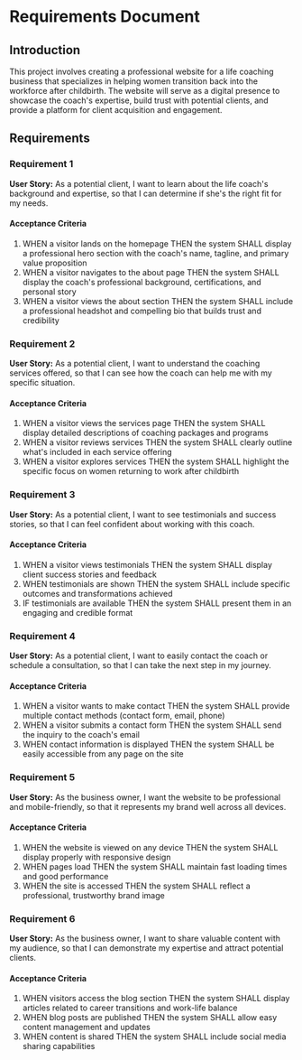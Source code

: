 # Requirements Document

## Introduction

This project involves creating a professional website for a life coaching business that specializes in helping women transition back into the workforce after childbirth. The website will serve as a digital presence to showcase the coach's expertise, build trust with potential clients, and provide a platform for client acquisition and engagement.

## Requirements

### Requirement 1

**User Story:** As a potential client, I want to learn about the life coach's background and expertise, so that I can determine if she's the right fit for my needs.

#### Acceptance Criteria

1. WHEN a visitor lands on the homepage THEN the system SHALL display a professional hero section with the coach's name, tagline, and primary value proposition
2. WHEN a visitor navigates to the about page THEN the system SHALL display the coach's professional background, certifications, and personal story
3. WHEN a visitor views the about section THEN the system SHALL include a professional headshot and compelling bio that builds trust and credibility

### Requirement 2

**User Story:** As a potential client, I want to understand the coaching services offered, so that I can see how the coach can help me with my specific situation.

#### Acceptance Criteria

1. WHEN a visitor views the services page THEN the system SHALL display detailed descriptions of coaching packages and programs
2. WHEN a visitor reviews services THEN the system SHALL clearly outline what's included in each service offering
3. WHEN a visitor explores services THEN the system SHALL highlight the specific focus on women returning to work after childbirth

### Requirement 3

**User Story:** As a potential client, I want to see testimonials and success stories, so that I can feel confident about working with this coach.

#### Acceptance Criteria

1. WHEN a visitor views testimonials THEN the system SHALL display client success stories and feedback
2. WHEN testimonials are shown THEN the system SHALL include specific outcomes and transformations achieved
3. IF testimonials are available THEN the system SHALL present them in an engaging and credible format

### Requirement 4

**User Story:** As a potential client, I want to easily contact the coach or schedule a consultation, so that I can take the next step in my journey.

#### Acceptance Criteria

1. WHEN a visitor wants to make contact THEN the system SHALL provide multiple contact methods (contact form, email, phone)
2. WHEN a visitor submits a contact form THEN the system SHALL send the inquiry to the coach's email
3. WHEN contact information is displayed THEN the system SHALL be easily accessible from any page on the site

### Requirement 5

**User Story:** As the business owner, I want the website to be professional and mobile-friendly, so that it represents my brand well across all devices.

#### Acceptance Criteria

1. WHEN the website is viewed on any device THEN the system SHALL display properly with responsive design
2. WHEN pages load THEN the system SHALL maintain fast loading times and good performance
3. WHEN the site is accessed THEN the system SHALL reflect a professional, trustworthy brand image

### Requirement 6

**User Story:** As the business owner, I want to share valuable content with my audience, so that I can demonstrate my expertise and attract potential clients.

#### Acceptance Criteria

1. WHEN visitors access the blog section THEN the system SHALL display articles related to career transitions and work-life balance
2. WHEN blog posts are published THEN the system SHALL allow easy content management and updates
3. WHEN content is shared THEN the system SHALL include social media sharing capabilities